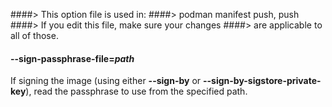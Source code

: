 ####> This option file is used in:
####>   podman manifest push, push
####> If you edit this file, make sure your changes
####> are applicable to all of those.
#### **--sign-passphrase-file**=*path*

If signing the image (using either **--sign-by** or **--sign-by-sigstore-private-key**), read the passphrase to use from the specified path.
